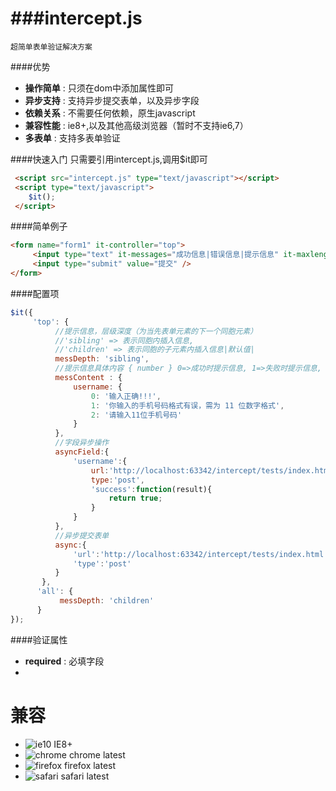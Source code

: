 ###intercept.js 
=====
```
超简单表单验证解决方案
```

####优势
* **操作简单** : 只须在dom中添加属性即可
* **异步支持** : 支持异步提交表单，以及异步字段
* **依赖关系** : 不需要任何依赖，原生javascript 
* **兼容性能** : ie8+,以及其他高级浏览器（暂时不支持ie6,7）
* **多表单** : 支持多表单验证

####快速入门
只需要引用intercept.js,调用$it即可
``` html
 <script src="intercept.js" type="text/javascript"></script>
 <script type="text/javascript">
    $it();
 </script>
```
####简单例子
``` html
<form name="form1" it-controller="top">
     <input type="text" it-messages="成功信息|错误信息|提示信息" it-maxlength="8" it-async required />
     <input type="submit" value="提交" />
</form>
```
####配置项
``` javascript
$it({
     'top': {
          //提示信息，层级深度（为当先表单元素的下一个同胞元素）
          //'sibling' => 表示同胞内插入信息, 
          //'children' => 表示同胞的子元素内插入信息|默认值|
          messDepth: 'sibling',
          //提示信息具体内容 { number } 0=>成功时提示信息, 1=>失败时提示信息, 2=>提醒信息
          messContent : {
              username: {
                  0: '输入正确!!!',
                  1: '你输入的手机号码格式有误，需为 11 位数字格式',
                  2: '请输入11位手机号码'
              }
          },
          //字段异步操作
          asyncField:{
              'username':{
                  url:'http://localhost:63342/intercept/tests/index.html',
                  type:'post',
                  'success':function(result){
                      return true;
                  }
              }
          },
          //异步提交表单
          async:{
              'url':'http://localhost:63342/intercept/tests/index.html',
              'type':'post'
          }
       },
      'all': {
           messDepth: 'children'
      }
});
```
####验证属性
- **required** : 必填字段
-  

# 兼容
* ![ie10](http://ydrimg.oss-cn-hangzhou.aliyuncs.com/20140919111504913271952205.png) IE8+
* ![chrome](http://ydrimg.oss-cn-hangzhou.aliyuncs.com/20140919111534857215164833.png) chrome latest
* ![firefox](http://ydrimg.oss-cn-hangzhou.aliyuncs.com/20140919111545251609050667.png) firefox latest
* ![safari](http://ydrimg.oss-cn-hangzhou.aliyuncs.com/20140919191953088445180368.png) safari latest
